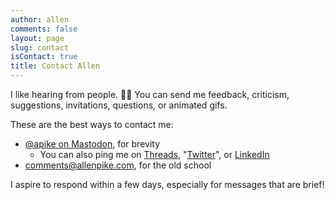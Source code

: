 ```yaml
---
author: allen
comments: false
layout: page
slug: contact
isContact: true
title: Contact Allen
---
```


I like hearing from people. 👋🏼 You can send me feedback, criticism, suggestions, invitations, questions, or animated gifs.

These are the best ways to contact me:

* [@apike on Mastodon](https://mastodon.social/@apike), for brevity
  * You can also ping me on [Threads](https://www.threads.net/allenjpike), "[Twitter](https://twitter.com/apike)", or [LinkedIn](https://www.linkedin.com/in/allenpike/)
* [comments@allenpike.com](mailto:comments@allenpike.com), for the old school

I aspire to respond within a few days, especially for messages that are brief!
